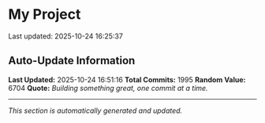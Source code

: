 # My Project


Last updated: 2025-10-24 16:25:37


















































































































































































































































































































































































































































































































































































































































































































































































































































































































































































































































































































































































































































































































































































































































































































































































































































































































































































































































































































































































































































































































































































































































































































































































































































































## Auto-Update Information

**Last Updated:** 2025-10-24 16:51:16
**Total Commits:** 1995
**Random Value:** 6704
**Quote:** _Building something great, one commit at a time._

---
_This section is automatically generated and updated._